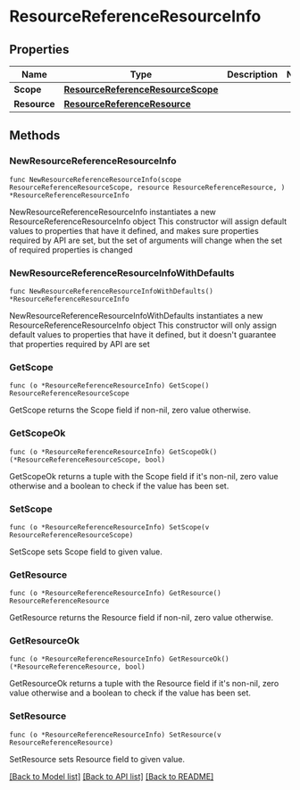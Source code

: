 # ResourceReferenceResourceInfo

## Properties

Name | Type | Description | Notes
------------ | ------------- | ------------- | -------------
**Scope** | [**ResourceReferenceResourceScope**](ResourceReferenceResourceScope.md) |  | 
**Resource** | [**ResourceReferenceResource**](ResourceReferenceResource.md) |  | 

## Methods

### NewResourceReferenceResourceInfo

`func NewResourceReferenceResourceInfo(scope ResourceReferenceResourceScope, resource ResourceReferenceResource, ) *ResourceReferenceResourceInfo`

NewResourceReferenceResourceInfo instantiates a new ResourceReferenceResourceInfo object
This constructor will assign default values to properties that have it defined,
and makes sure properties required by API are set, but the set of arguments
will change when the set of required properties is changed

### NewResourceReferenceResourceInfoWithDefaults

`func NewResourceReferenceResourceInfoWithDefaults() *ResourceReferenceResourceInfo`

NewResourceReferenceResourceInfoWithDefaults instantiates a new ResourceReferenceResourceInfo object
This constructor will only assign default values to properties that have it defined,
but it doesn't guarantee that properties required by API are set

### GetScope

`func (o *ResourceReferenceResourceInfo) GetScope() ResourceReferenceResourceScope`

GetScope returns the Scope field if non-nil, zero value otherwise.

### GetScopeOk

`func (o *ResourceReferenceResourceInfo) GetScopeOk() (*ResourceReferenceResourceScope, bool)`

GetScopeOk returns a tuple with the Scope field if it's non-nil, zero value otherwise
and a boolean to check if the value has been set.

### SetScope

`func (o *ResourceReferenceResourceInfo) SetScope(v ResourceReferenceResourceScope)`

SetScope sets Scope field to given value.


### GetResource

`func (o *ResourceReferenceResourceInfo) GetResource() ResourceReferenceResource`

GetResource returns the Resource field if non-nil, zero value otherwise.

### GetResourceOk

`func (o *ResourceReferenceResourceInfo) GetResourceOk() (*ResourceReferenceResource, bool)`

GetResourceOk returns a tuple with the Resource field if it's non-nil, zero value otherwise
and a boolean to check if the value has been set.

### SetResource

`func (o *ResourceReferenceResourceInfo) SetResource(v ResourceReferenceResource)`

SetResource sets Resource field to given value.



[[Back to Model list]](../README.md#documentation-for-models) [[Back to API list]](../README.md#documentation-for-api-endpoints) [[Back to README]](../README.md)


